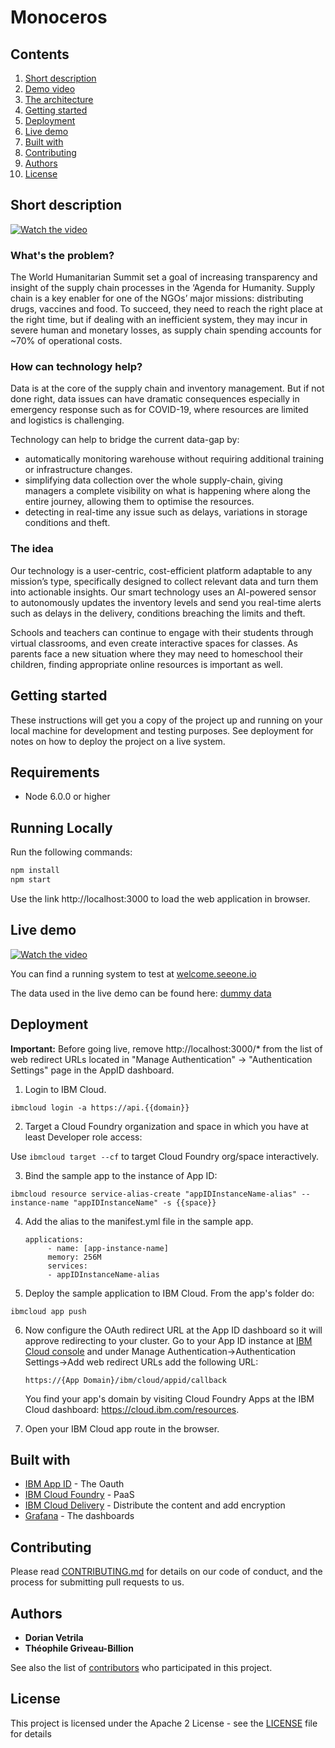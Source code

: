 # Monoceros

## Contents

1. [Short description](#short-description)
1. [Demo video](#demo-video)
1. [The architecture](#the-architecture)
1. [Getting started](#getting-started)
1. [Deployment](#deployment)
1. [Live demo](#live-demo)
1. [Built with](#built-with)
1. [Contributing](#contributing)
1. [Authors](#authors)
1. [License](#license)

## Short description

[![Watch the video](https://img.youtube.com/vi/6CEZeE1kj7k/maxresdefault.jpg)](https://www.youtube.com/watch?v=6CEZeE1kj7k)

### What's the problem?

The World Humanitarian Summit set a goal of increasing transparency and insight of the supply chain processes in the ‘Agenda for Humanity. Supply chain is a key enabler for one of the NGOs’ major missions: distributing drugs, vaccines and food. To succeed, they need to reach the right place at the right time, but if dealing with an inefficient system, they may incur in severe human and monetary losses, as supply chain spending accounts for ~70% of operational costs.

### How can technology help? 

Data is at the core of the supply chain and inventory management. But if not done right, data issues can have dramatic consequences especially in emergency response such as for COVID-19, where resources are limited and logistics is challenging.

Technology can help to bridge the current data-gap by:

* automatically monitoring warehouse without requiring additional training or infrastructure changes.
* simplifying data collection over the whole supply-chain, giving managers a complete visibility on what is happening where along the entire journey, allowing them to optimise the resources.
* detecting in real-time any issue such as delays, variations in storage conditions and theft.

### The idea

Our technology is a user-centric, cost-efficient platform adaptable to any mission’s type, specifically designed to collect relevant data and turn them into actionable insights. Our smart technology uses an AI-powered sensor to autonomously updates the inventory levels and send you real-time alerts such as delays in the delivery, conditions breaching the limits and theft.

Schools and teachers can continue to engage with their students through virtual classrooms, and even create interactive spaces for classes. As parents face a new situation where they may need to homeschool their children, finding appropriate online resources is important as well.

## Getting started

These instructions will get you a copy of the project up and running on your local machine for development and testing purposes. See deployment for notes on how to deploy the project on a live system.

## Requirements
* Node 6.0.0 or higher

## Running Locally

Run the following commands:
```bash
npm install
npm start
```
Use the link http://localhost:3000 to load the web application in browser.

## Live demo

[![Watch the video](https://img.youtube.com/vi/pVBU1RJazkc/maxresdefault.jpg)](https://youtu.be/pVBU1RJazkc)

You can find a running system to test at [welcome.seeone.io](https://welcome.seeonee.io/)

The data used in the live demo can be found here: [dummy data](https://drive.google.com/drive/folders/13IV-g2vblpzRwJxzZrQmLWwCxGdTQfJG?usp=sharing)

## Deployment

**Important:** Before going live, remove http://localhost:3000/* from the list of web redirect URLs located in "Manage Authentication" -> "Authentication Settings" page in the AppID dashboard.

1. Login to IBM Cloud.

  `ibmcloud login -a https://api.{{domain}}`

2. Target a Cloud Foundry organization and space in which you have at least Developer role access:

  Use `ibmcloud target --cf` to target Cloud Foundry org/space interactively.

3. Bind the sample app to the instance of App ID:

  `ibmcloud resource service-alias-create "appIDInstanceName-alias" --instance-name "appIDInstanceName" -s {{space}}`
  
4. Add the alias to the manifest.yml file in the sample app.

   ```
   applications:
        - name: [app-instance-name]
        memory: 256M
        services:
        - appIDInstanceName-alias
   ```

5. Deploy the sample application to IBM Cloud. From the app's folder do:

  `ibmcloud app push`
  
6. Now configure the OAuth redirect URL at the App ID dashboard so it will approve redirecting to your cluster. Go to your App ID instance at [IBM Cloud console](https://cloud.ibm.com/resources) and under Manage Authentication->Authentication Settings->Add web redirect URLs add the following URL:

   `https://{App Domain}/ibm/cloud/appid/callback`
   
   You find your app's domain by visiting Cloud Foundry Apps at the IBM Cloud dashboard: https://cloud.ibm.com/resources.

7. Open your IBM Cloud app route in the browser.

## Built with

* [IBM App ID](https://cloud.ibm.com/catalog?search=app%20id#search_results) - The Oauth
* [IBM Cloud Foundry](https://cloud.ibm.com/catalog?search=Cloud%20Foundry#search_results) - PaaS
* [IBM Cloud Delivery](https://cloud.ibm.com/catalog?search=CDN#search_results) - Distribute the content and add encryption
* [Grafana](http://www.dropwizard.io/1.0.2/docs/) - The dashboards

## Contributing

Please read [CONTRIBUTING.md](CONTRIBUTING.md) for details on our code of conduct, and the process for submitting pull requests to us.

## Authors

* **Dorian Vetrila** 
* **Théophile Griveau-Billion**

See also the list of [contributors](https://github.com/Code-and-Response/Project-Sample/graphs/contributors) who participated in this project.

## License

This project is licensed under the Apache 2 License - see the [LICENSE](LICENSE) file for details
